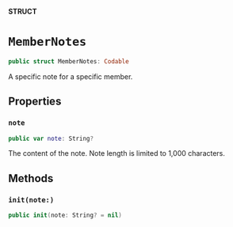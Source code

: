 **STRUCT**

# `MemberNotes`

```swift
public struct MemberNotes: Codable
```

A specific note for a specific member.

## Properties
### `note`

```swift
public var note: String?
```

The content of the note. Note length is limited to 1,000 characters.

## Methods
### `init(note:)`

```swift
public init(note: String? = nil)
```
